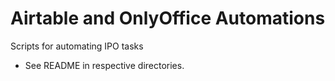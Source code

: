 # Airtable and OnlyOffice Automations
Scripts for automating IPO tasks 


- See README in respective directories. 
